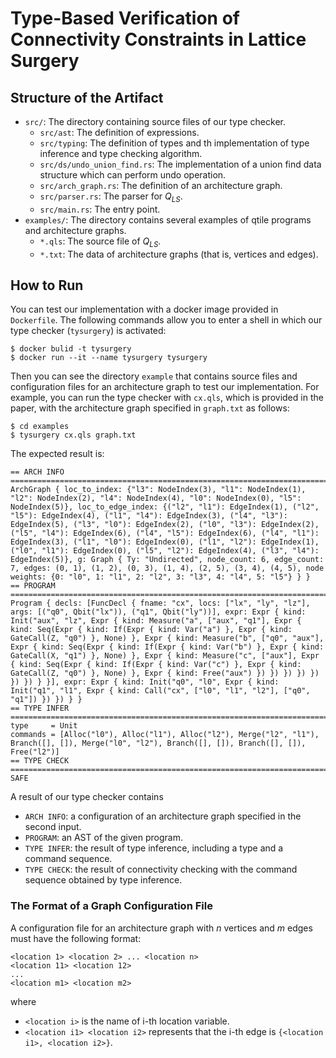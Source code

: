 # Type-Based Verification of Connectivity Constraints in Lattice Surgery

## Structure of the Artifact

- `src/`: The directory containing source files of our type checker.
    - `src/ast`: The definition of expressions.
    - `src/typing`: The definition of types and th implementation of type inference and type checking algorithm.
    - `src/ds/undo_union_find.rs`: The implementation of a union find data structure which can perform undo operation.
    - `src/arch_graph.rs`: The definition of an architecture graph.
    - `src/parser.rs`: The parser for $Q_{LS}$.
    - `src/main.rs`: The entry point.
- `examples/`: The directory contains several examples of qtile programs and architecture graphs.
    - `*.qls`: The source file of $Q_{LS}$.
    - `*.txt`: The data of architecture graphs (that is, vertices and edges).

## How to Run

You can test our implementation with a docker image provided in `Dockerfile`.
The following commands allow you to enter a shell in which our type checker (`tysurgery`) is activated:

```
$ docker bulid -t tysurgery
$ docker run --it --name tysurgery tysurgery
```

Then you can see the directory `example` that contains source files and configuration files for an architecture graph to test our implementation.
For example, you can run the type checker with `cx.qls`, which is provided in the paper, with the architecture graph specified in `graph.txt` as follows:

```
$ cd examples
$ tysurgery cx.qls graph.txt
```

The expected result is:

```
== ARCH INFO ================================================================================
ArchGraph { loc_to_index: {"l3": NodeIndex(3), "l1": NodeIndex(1), "l2": NodeIndex(2), "l4": NodeIndex(4), "l0": NodeIndex(0), "l5": NodeIndex(5)}, loc_to_edge_index: {("l2", "l1"): EdgeIndex(1), ("l2", "l5"): EdgeIndex(4), ("l1", "l4"): EdgeIndex(3), ("l4", "l3"): EdgeIndex(5), ("l3", "l0"): EdgeIndex(2), ("l0", "l3"): EdgeIndex(2), ("l5", "l4"): EdgeIndex(6), ("l4", "l5"): EdgeIndex(6), ("l4", "l1"): EdgeIndex(3), ("l1", "l0"): EdgeIndex(0), ("l1", "l2"): EdgeIndex(1), ("l0", "l1"): EdgeIndex(0), ("l5", "l2"): EdgeIndex(4), ("l3", "l4"): EdgeIndex(5)}, g: Graph { Ty: "Undirected", node_count: 6, edge_count: 7, edges: (0, 1), (1, 2), (0, 3), (1, 4), (2, 5), (3, 4), (4, 5), node weights: {0: "l0", 1: "l1", 2: "l2", 3: "l3", 4: "l4", 5: "l5"} } }
== PROGRAM ================================================================================
Program { decls: [FuncDecl { fname: "cx", locs: ["lx", "ly", "lz"], args: [("q0", Qbit("lx")), ("q1", Qbit("ly"))], expr: Expr { kind: Init("aux", "lz", Expr { kind: Measure("a", ["aux", "q1"], Expr { kind: Seq(Expr { kind: If(Expr { kind: Var("a") }, Expr { kind: GateCall(Z, "q0") }, None) }, Expr { kind: Measure("b", ["q0", "aux"], Expr { kind: Seq(Expr { kind: If(Expr { kind: Var("b") }, Expr { kind: GateCall(X, "q1") }, None) }, Expr { kind: Measure("c", ["aux"], Expr { kind: Seq(Expr { kind: If(Expr { kind: Var("c") }, Expr { kind: GateCall(Z, "q0") }, None) }, Expr { kind: Free("aux") }) }) }) }) }) }) }) } }], expr: Expr { kind: Init("q0", "l0", Expr { kind: Init("q1", "l1", Expr { kind: Call("cx", ["l0", "l1", "l2"], ["q0", "q1"]) }) }) } }
== TYPE INFER ================================================================================
type     = Unit
commands = [Alloc("l0"), Alloc("l1"), Alloc("l2"), Merge("l2", "l1"), Branch([], []), Merge("l0", "l2"), Branch([], []), Branch([], []), Free("l2")]
== TYPE CHECK ================================================================================
SAFE
```

A result of our type checker contains

- `ARCH INFO`: a configuration of an architecture graph specified in the second input.
- `PROGRAM`: an AST of the given program.
- `TYPE INFER`: the result of type inference, including a type and a command sequence.
- `TYPE CHECK`: the result of connectivity checking with the command sequence obtained by type inference.

### The Format of a Graph Configuration File

A configuration file for an architecture graph with $n$ vertices and $m$ edges must have the following format:

```
<location 1> <location 2> ... <location n>
<location 11> <location 12>
...
<location m1> <location m2>
```

where

- `<location i>` is the name of i-th location variable.
- `<location i1> <location i2>` represents that the i-th edge is `{<location i1>, <location i2>}`.

